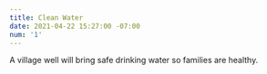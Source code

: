 ```yaml
---
title: Clean Water
date: 2021-04-22 15:27:00 -07:00
num: '1'
---
```


A village well will bring safe drinking water so families are healthy.
